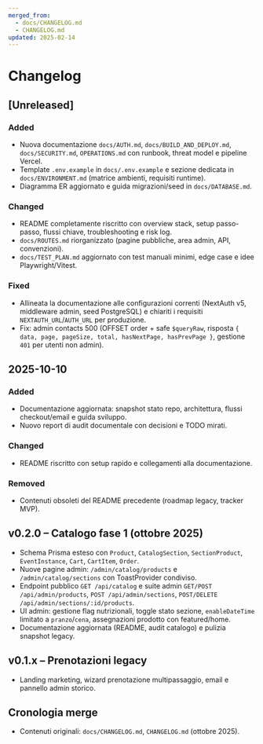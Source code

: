 ```yaml
---
merged_from:
  - docs/CHANGELOG.md
  - CHANGELOG.md
updated: 2025-02-14
---
```

# Changelog

## [Unreleased]
### Added
- Nuova documentazione `docs/AUTH.md`, `docs/BUILD_AND_DEPLOY.md`, `docs/SECURITY.md`, `OPERATIONS.md` con runbook, threat model e pipeline Vercel.
- Template `.env.example` in `docs/.env.example` e sezione dedicata in `docs/ENVIRONMENT.md` (matrice ambienti, requisiti runtime).
- Diagramma ER aggiornato e guida migrazioni/seed in `docs/DATABASE.md`.

### Changed
- README completamente riscritto con overview stack, setup passo-passo, flussi chiave, troubleshooting e risk log.
- `docs/ROUTES.md` riorganizzato (pagine pubbliche, area admin, API, convenzioni).
- `docs/TEST_PLAN.md` aggiornato con test manuali minimi, edge case e idee Playwright/Vitest.

### Fixed
- Allineata la documentazione alle configurazioni correnti (NextAuth v5, middleware admin, seed PostgreSQL) e chiariti i requisiti `NEXTAUTH_URL`/`AUTH_URL` per produzione.
- Fix: admin contacts 500 (OFFSET order + safe `$queryRaw`, risposta `{ data, page, pageSize, total, hasNextPage, hasPrevPage }`, gestione `401` per utenti non admin).

## 2025-10-10
### Added
- Documentazione aggiornata: snapshot stato repo, architettura, flussi checkout/email e guida sviluppo.
- Nuovo report di audit documentale con decisioni e TODO mirati.

### Changed
- README riscritto con setup rapido e collegamenti alla documentazione.

### Removed
- Contenuti obsoleti del README precedente (roadmap legacy, tracker MVP).

## v0.2.0 – Catalogo fase 1 (ottobre 2025)
- Schema Prisma esteso con `Product`, `CatalogSection`, `SectionProduct`, `EventInstance`, `Cart`, `CartItem`, `Order`.
- Nuove pagine admin: `/admin/catalog/products` e `/admin/catalog/sections` con ToastProvider condiviso.
- Endpoint pubblico `GET /api/catalog` e suite admin `GET/POST /api/admin/products`, `POST /api/admin/sections`, `POST/DELETE /api/admin/sections/:id/products`.
- UI admin: gestione flag nutrizionali, toggle stato sezione, `enableDateTime` limitato a `pranzo`/`cena`, assegnazioni prodotto con featured/home.
- Documentazione aggiornata (README, audit catalogo) e pulizia snapshot legacy.

## v0.1.x – Prenotazioni legacy
- Landing marketing, wizard prenotazione multipassaggio, email e pannello admin storico.

## Cronologia merge
- Contenuti originali: `docs/CHANGELOG.md`, `CHANGELOG.md` (ottobre 2025).
